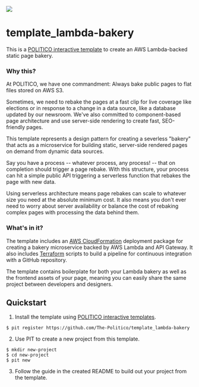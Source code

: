 ![](https://www.politico.com/interactives/cdn/images/badge.svg)

# template_lambda-bakery

This is a [POLITICO interactive template](https://github.com/The-Politico/politico-interactive-templates) to create an AWS Lambda-backed static page bakery.

### Why this?

At POLITICO, we have one commandment: Always bake public pages to flat files stored on AWS S3.

Sometimes, we need to rebake the pages at a fast clip for live coverage like elections or in response to a change in a data source, like a database updated by our newsroom. We've also committed to component-based page architecture and use server-side rendering to create fast, SEO-friendly pages.

This template represents a design pattern for creating a severless "bakery" that acts as a microservice for building static, server-side rendered pages on demand from dynamic data sources.

Say you have a process -- whatever process, any process! -- that on completion should trigger a page rebake. With this structure, your process can hit a simple public API triggering a serverless function that rebakes the page with new data.

Using serverless architecture means page rebakes can scale to whatever size you need at the absolute minimum cost. It also means you don't ever need to worry about server availability or balance the cost of rebaking complex pages with processing the data behind them.

### What's in it?

The template includes an [AWS CloudFormation](https://aws.amazon.com/cloudformation/) deployment package for creating a bakery microservice backed by AWS Lambda and API Gateway. It also includes [Terraform](https://www.terraform.io/) scripts to build a pipeline for continuous integration with a GitHub repository.

The template contains boilerplate for both your Lambda bakery as well as the frontend assets of your page, meaning you can easily share the same project between developers and designers.

## Quickstart

1. Install the template using [POLITICO interactive templates](https://github.com/The-Politico/politico-interactive-templates).

  ```
  $ pit register https://github.com/The-Politico/template_lambda-bakery
  ```

2. Use PIT to create a new project from this template.

  ```
  $ mkdir new-project
  $ cd new-project
  $ pit new
  ```

3. Follow the guide in the created README to build out your project from the template.
